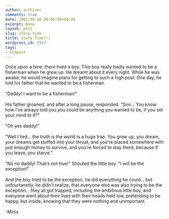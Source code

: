```yaml
---
author: archiver
comments: true
date: 2001-09-20 20:06:00+00:00
excerpt: None
layout: post
slug: story-time
title: Story Time!!!
wordpress_id: 1517
tags:
- oldpost
---
```


Once upon a time, there lived a boy.  This boy really badly wanted to be a fisherman when he grew up.  He dreamt about it every night.  While he was awake, he would imagine plans for getting to such a high post.  One day, he told his father that he wanted to be a fisherman.<br /><br />"Daddy!  I want to be a fisherman!"<br /><br />His father groaned, and after a long pause, responded.  "Son... You know how I've always told you you could be anything you wanted to be, if you set your mind to it?"<br /><br />"Oh yes daddy!"<br /><br />"Well I lied... the truth is the world is a huge trap.  You grow up, you dream, your dreams get stuffed into your throat, and you're placed somewhere with just enough money to survive, and you're forced to stay there, because if you leave, you starve."<br /><br />"No no daddy!  That's not true!" Shouted the little boy.  "I will be the exception!"<br /><br />And the boy tried to be the exception, he did everything he could... but unfourtanetly, he didn't realize, that everyone else was also trying to be the exception... they all got trapped, including the ambitious little boy, and everyone went about their lives with their heads held low, pretending to be happy, but inside, knowing that they were nothing and unimportant.<br /><br />-Minix